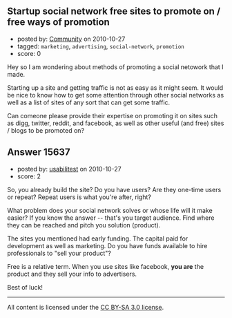 ## Startup social network free sites to promote on / free ways of promotion

- posted by: [Community](https://stackexchange.com/users/-1/-1-community) on 2010-10-27
- tagged: `marketing`, `advertising`, `social-network`, `promotion`
- score: 0

Hey so I am wondering about methods of promoting a social netowork that I made.

Starting up a site and getting traffic is not as easy as it might seem. It would be nice to know how to get some attention through other social networks as well as a list of sites of any sort that can get some traffic.

Can comeone please provide their expertise on promoting it on sites such as digg, twitter, reddit, and facebook, as well as other useful (and free) sites / blogs to be promoted on?


## Answer 15637

- posted by: [usabilitest](https://stackexchange.com/users/-1/3024-usabilitest) on 2010-10-27
- score: 2

So, you already build the site? Do you have users? Are they one-time users or repeat? Repeat users is what you're after, right?

What problem does your social network solves or whose life will it make easier? If you know the answer -- that's you target audience. Find where they can be reached and pitch you solution (product).

The sites you mentioned had early funding. The capital paid for development as well as marketing. Do you have funds available to hire professionals to "sell your product"?

Free is a relative term. When you use sites like facebook, **you are** the product and they sell your info to advertisers.

Best of luck!





---

All content is licensed under the [CC BY-SA 3.0 license](https://creativecommons.org/licenses/by-sa/3.0/).
